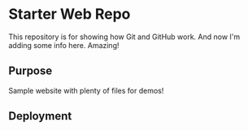 # Starter Web Repo

This repository is for showing how Git and GitHub work. And now I'm adding some info here. Amazing!

## Purpose

Sample website with plenty of files for demos!

## Deployment